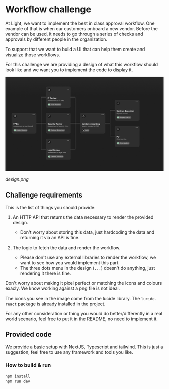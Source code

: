 # Workflow challenge

At Light, we want to implement the best in class approval workflow. One example of that is when our customers onboard a new vendor. Before the vendor can be used, it needs to go through a series of checks and approvals by different people in the organization.

To support that we want to build a UI that can help them create and visualize those workflows. 

For this challenge we are providing a design of what this workflow should look like and we want you to implement the code to display it.

![challenge design](/design.png)

*design.png*

## Challenge requirements

This is the list of things you should provide:

1. An HTTP API that returns the data necessary to render the provided design.
    - Don't worry about storing this data, just hardcoding the data and returning it via an API is fine.

2. The logic to fetch the data and render the workflow.
    - Please don't use any external libraries to render the workflow, we want to see how you would implement this part.
    - The three dots menu in the design (`...`) doesn't do anything, just rendering it there is fine.

Don't worry about making it pixel perfect or matching the icons and colours exacly. We know working against a png file is not ideal.

The icons you see in the image come from the lucide library. The `lucide-react` package is already installed in the project.

For any other consideration or thing you would do better/differently in a real world scenario, feel free to put it in the README, no need to implement it.

## Provided code

We provide a basic setup with NextJS, Typescript and tailwind. This is just a suggestion, feel free to use any framework and tools you like.

### How to build & run

```sh
npm install
npm run dev
```

